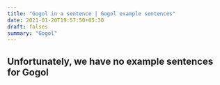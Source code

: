 ```yaml
---
title: "Gogol in a sentence | Gogol example sentences"
date: 2021-01-20T19:57:50+05:30
draft: falses
summary: "Gogol"
---
```

## Unfortunately, we have no example sentences for Gogol                 
